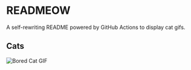 # READMEOW

A self-rewriting README powered by GitHub Actions to display cat gifs.

## Cats

![Bored Cat GIF](https://media0.giphy.com/media/v1.Y2lkPTlhY2QwMmRhMTJ5ODR4Y2xsd2cyZ2x2Ymw3cHdwYzF0eXlrc3hwb3U1YzRhcmw3byZlcD12MV9naWZzX3NlYXJjaCZjdD1n/mlvseq9yvZhba/200.gif)
